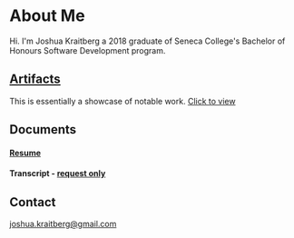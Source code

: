 <a name="top"></a>
# About Me

Hi. I'm Joshua Kraitberg a 2018 graduate of Seneca College's Bachelor of Honours Software Development program.

## [Artifacts](Artifacts)
This is essentially a showcase of notable work.
[Click to view](Artifacts)

## Documents

#### [Resume](Documents/Resume-Public.pdf)

#### Transcript - [request only](#contact)


<a name="contact"></a>
## Contact

joshua.kraitberg@gmail.com
